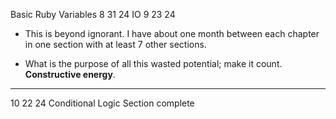 Basic Ruby
Variables 8 31 24
IO 9 23 24

- This is beyond ignorant. I have about one month between each chapter in one section with at least 7 other sections.

- What is the purpose of all this wasted potential; make it count. **Constructive energy**.

---

10 22 24
Conditional Logic Section complete
